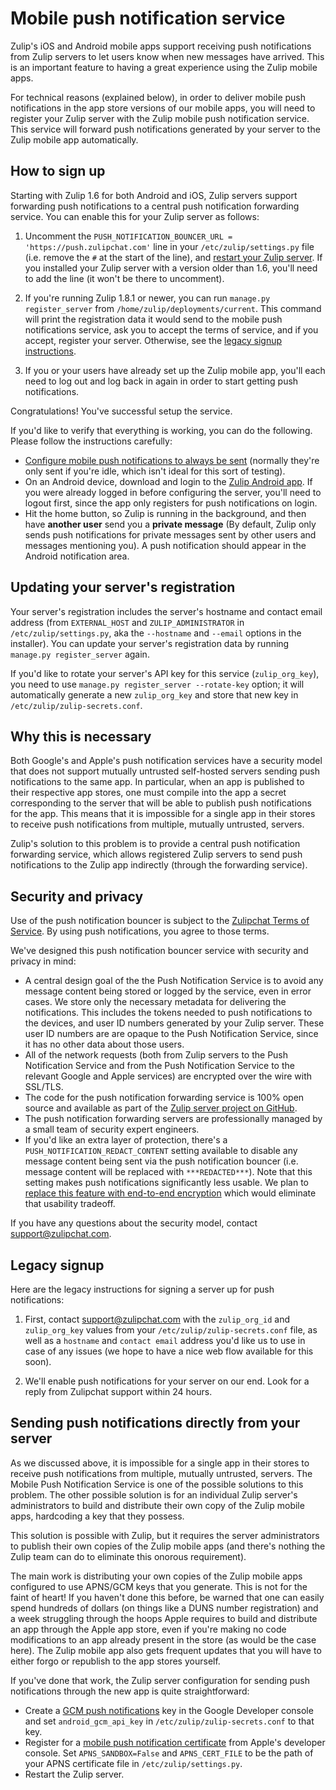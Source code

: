 # Mobile push notification service

Zulip's iOS and Android mobile apps support receiving push
notifications from Zulip servers to let users know when new messages
have arrived.  This is an important feature to having a great
experience using the Zulip mobile apps.

For technical reasons (explained below), in order to deliver mobile
push notifications in the app store versions of our mobile apps, you
will need to register your Zulip server with the Zulip mobile push
notification service.  This service will forward push notifications
generated by your server to the Zulip mobile app automatically.

## How to sign up

Starting with Zulip 1.6 for both Android and iOS, Zulip servers
support forwarding push notifications to a central push notification
forwarding service.  You can enable this for your Zulip server as
follows:

1. Uncomment the `PUSH_NOTIFICATION_BOUNCER_URL =
   'https://push.zulipchat.com'` line in your `/etc/zulip/settings.py`
   file (i.e. remove the `#` at the start of the line), and
   [restart your Zulip server](../production/maintain-secure-upgrade.html#updating-settings).
   If you installed your Zulip server with a version older than 1.6,
   you'll need to add the line (it won't be there to uncomment).

1. If you're running Zulip 1.8.1 or newer, you can run `manage.py
   register_server` from `/home/zulip/deployments/current`.  This
   command will print the registration data it would send to the
   mobile push notifications service, ask you to accept the terms of
   service, and if you accept, register your server.  Otherwise, see
   the [legacy signup instructions](#legacy-signup).

1. If you or your users have already set up the Zulip mobile app,
   you'll each need to log out and log back in again in order to start
   getting push notifications.

Congratulations!  You've successful setup the service.

If you'd like to verify that everything is working, you can do the
following.  Please follow the instructions carefully:

* [Configure mobile push notifications to always be sent][notification-settings]
  (normally they're only sent if you're idle, which isn't ideal for
  this sort of testing).
* On an Android device, download and login to the
[Zulip Android app](https://play.google.com/store/apps/details?id=com.zulipmobile).
If you were already logged in before configuring the server, you'll
need to logout first, since the app only registers for push
notifications on login.
* Hit the home button, so Zulip is running in the background, and then
have **another user** send you a **private message** (By default,
Zulip only sends push notifications for private messages sent by other
users and messages mentioning you).  A push notification should appear
in the Android notification area.

[notification-settings]: https://zulipchat.com/help/configure-mobile-notifications

## Updating your server's registration

Your server's registration includes the server's hostname and contact
email address (from `EXTERNAL_HOST` and `ZULIP_ADMINISTRATOR` in
`/etc/zulip/settings.py`, aka the `--hostname` and `--email` options
in the installer).  You can update your server's registration data by
running `manage.py register_server` again.

If you'd like to rotate your server's API key for this service
(`zulip_org_key`), you need to use `manage.py register_server
--rotate-key` option; it will automatically generate a new
`zulip_org_key` and store that new key in
`/etc/zulip/zulip-secrets.conf`.

## Why this is necessary

Both Google's and Apple's push notification services have a security
model that does not support mutually untrusted self-hosted servers
sending push notifications to the same app.  In particular, when an
app is published to their respective app stores, one must compile into
the app a secret corresponding to the server that will be able to
publish push notifications for the app.  This means that it is
impossible for a single app in their stores to receive push
notifications from multiple, mutually untrusted, servers.

Zulip's solution to this problem is to provide a central push
notification forwarding service, which allows registered Zulip servers
to send push notifications to the Zulip app indirectly (through the
forwarding service).

## Security and privacy

Use of the push notification bouncer is subject to the
[Zulipchat Terms of Service](https://zulipchat.com/terms/). By using
push notifications, you agree to those terms.

We've designed this push notification bouncer service with security
and privacy in mind:

* A central design goal of the the Push Notification Service is to
  avoid any message content being stored or logged by the service,
  even in error cases.  We store only the necessary metadata for
  delivering the notifications.  This includes the tokens needed to
  push notifications to the devices, and user ID numbers generated by
  your Zulip server.  These user ID numbers are are opaque to the Push
  Notification Service, since it has no other data about those users.
* All of the network requests (both from Zulip servers to the Push
  Notification Service and from the Push Notification Service to the
  relevant Google and Apple services) are encrypted over the wire with
  SSL/TLS.
* The code for the push notification forwarding service is 100% open
  source and available as part of the
  [Zulip server project on GitHub](https://github.com/zulip/zulip).
* The push notification forwarding servers are professionally managed
  by a small team of security expert engineers.
* If you'd like an extra layer of protection, there's a
  `PUSH_NOTIFICATION_REDACT_CONTENT` setting available to disable any
  message content being sent via the push notification bouncer
  (i.e. message content will be replaced with `***REDACTED***`).  Note
  that this setting makes push notifications significantly less
  usable.  We plan to
  [replace this feature with end-to-end encryption](https://github.com/zulip/zulip/issues/6954)
  which would eliminate that usability tradeoff.

If you have any questions about the security model, contact
support@zulipchat.com.

## Legacy signup

Here are the legacy instructions for signing a server up for push
notifications:

1. First, contact support@zulipchat.com with the `zulip_org_id` and
   `zulip_org_key` values from your `/etc/zulip/zulip-secrets.conf` file, as
   well as a `hostname` and `contact email` address you'd like us to use in case
   of any issues (we hope to have a nice web flow available for this soon).

2. We'll enable push notifications for your server on our end. Look for a
   reply from Zulipchat support within 24 hours.
## Sending push notifications directly from your server

As we discussed above, it is impossible for a single app in their
stores to receive push notifications from multiple, mutually
untrusted, servers.  The Mobile Push Notification Service is one of
the possible solutions to this problem.  The other possible solution
is for an individual Zulip server's administrators to build and
distribute their own copy of the Zulip mobile apps, hardcoding a key
that they possess.

This solution is possible with Zulip, but it requires the server
administrators to publish their own copies of
the Zulip mobile apps (and there's nothing the Zulip team can do to
eliminate this onorous requirement).

The main work is distributing your own copies of the Zulip mobile apps
configured to use APNS/GCM keys that you generate.  This is not for
the faint of heart!  If you haven't done this before, be warned that
one can easily spend hundreds of dollars (on things like a DUNS number
registration) and a week struggling through the hoops Apple requires
to build and distribute an app through the Apple app store, even if
you're making no code modifications to an app already present in the
store (as would be the case here). The Zulip mobile app also gets
frequent updates that you will have to either forgo or republish to
the app stores yourself.

If you've done that work, the Zulip server configuration for sending
push notifications through the new app is quite straightforward:
* Create a
  [GCM push notifications](https://developers.google.com/cloud-messaging/android/client)
  key in the Google Developer console and set `android_gcm_api_key` in
  `/etc/zulip/zulip-secrets.conf` to that key.
* Register for a
  [mobile push notification certificate][apple-docs]
  from Apple's developer console.  Set `APNS_SANDBOX=False` and
  `APNS_CERT_FILE` to be the path of your APNS certificate file in
  `/etc/zulip/settings.py`.
* Restart the Zulip server.

[apple-docs]: https://developer.apple.com/library/content/documentation/NetworkingInternet/Conceptual/RemoteNotificationsPG/APNSOverview.html
